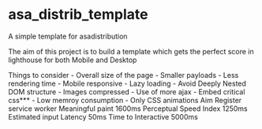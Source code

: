 # asa_distrib_template
A simple template for asadistribution

The aim of this project is to build a template which gets the perfect score in lighthouse for both Mobile and Desktop

Things to consider
    - Overall size of the page
    - Smaller payloads
    - Less rendering time 
    - Mobile responsive
    - Lazy loading
    - Avoid Deeply Nested DOM structure
    - Images compressed
    - Use of more ajax 
    - Embed critical css***
    - Low memroy consumption
    - Only CSS animations
Aim 
    Register service worker
    Meaningful paint 1600ms
    Perceptual Speed Index 1250ms
    Estimated input Latency 50ms
    Time to Interactive 5000ms


